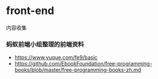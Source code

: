 # front-end
内容收集 

### 蚂蚁前端小组整理的前端资料
* https://www.yuque.com/fe9/basic
* https://github.com/EbookFoundation/free-programming-books/blob/master/free-programming-books-zh.md 
